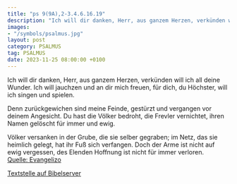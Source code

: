 ```yaml
---
title: "ps 9(9A),2-3.4.6.16.19"
description: "Ich will dir danken, Herr, aus ganzem Herzen, verkünden will ich all deine Wunder. Ich will jauchzen und an dir mich freuen, für dich, du Höchster, will ich singen und spielen.  Denn zurückgewichen sind meine Feinde, gestürzt und vergangen vor deinem Angesicht. Du hast die Völ...."
images:
- "/symbols/psalmus.jpg"
layout: post
category: PSALMUS
tag: PSALMUS
date: 2023-11-25 08:00:00 +0100
---
```

Ich will dir danken, Herr, aus ganzem Herzen,
verkünden will ich all deine Wunder.
Ich will jauchzen und an dir mich freuen,
für dich, du Höchster, will ich singen und spielen.

Denn zurückgewichen sind meine Feinde,
gestürzt und vergangen vor deinem Angesicht.
Du hast die Völker bedroht, die Frevler vernichtet,
ihren Namen gelöscht für immer und ewig.<!--more-->

Völker versanken in der Grube, die sie selber gegraben;
im Netz, das sie heimlich gelegt, hat ihr Fuß sich verfangen.
Doch der Arme ist nicht auf ewig vergessen,
des Elenden Hoffnung ist nicht für immer verloren.<br>
[Quelle: Evangelizo](https://evangeliumtagfuertag.org/DE/gospel)

[Textstelle auf Bibelserver](https://www.bibleserver.com/EU/ps9(9A),2-3.4.6.16.19)
